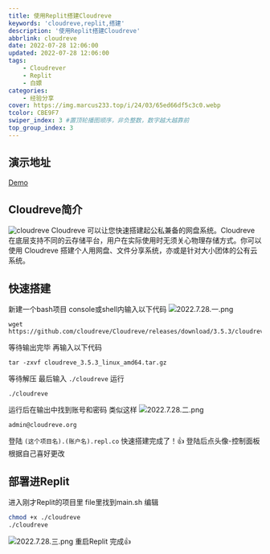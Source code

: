 ```yaml
---
title: 使用Replit搭建Cloudreve
keywords: 'cloudreve,replit,搭建'
description: '使用Replit搭建Cloudreve'
abbrlink: cloudreve
date: 2022-07-28 12:06:00
updated: 2022-07-28 12:06:00
tags: 
    - Cloudrever
    - Replit
    - 白嫖
categories:
    - 经验分享
cover: https://img.marcus233.top/i/24/03/65ed66df5c3c0.webp
tcolor: CBE9F7
swiper_index: 3 #置顶轮播图顺序，非负整数，数字越大越靠前
top_group_index: 3
---
```

## 演示地址
[Demo](https://demo.cloudreve.org)
## Cloudreve简介
![cloudreve](https://www.gitbook.com/cdn-cgi/image/width=24,height=24,fit=contain,dpr=3,format=auto/https%3A%2F%2F3847020651-files.gitbook.io%2F~%2Ffiles%2Fv0%2Fb%2Fgitbook-x-prod.appspot.com%2Fo%2Fcollections%252FwqgIMrzTAT3E40ScUdPF%252Ficon%252F3v5lygqjbk28vCT8Bz2Y%252Flogo192.png%3Falt%3Dmedia%26token%3D8713a140-0480-47a2-b767-ebad48ec49f7)
Cloudreve 可以让您快速搭建起公私兼备的网盘系统。Cloudreve 在底层支持不同的云存储平台，用户在实际使用时无须关心物理存储方式。你可以使用 Cloudreve 搭建个人用网盘、文件分享系统，亦或是针对大小团体的公有云系统。

<!-- more -->

## 快速搭建
新建一个bash项目
console或shell内输入以下代码
![2022.7.28.一.png][1]

```shell
wget https://github.com/cloudreve/Cloudreve/releases/download/3.5.3/cloudreve_3.5.3_linux_amd64.tar.gz
```
等待输出完毕
再输入以下代码

```shell
tar -zxvf cloudreve_3.5.3_linux_amd64.tar.gz
```
等待解压
最后输入 `./cloudreve` 运行

```shell
./cloudreve
```
运行后在输出中找到账号和密码
类似这样
![2022.7.28.二.png][2]

```默认账号
admin@cloudreve.org
```
登陆 `(这个项目名).(账户名).repl.co` 
快速搭建完成了！👍
登陆后点头像-控制面板
根据自己喜好更改
## 部署进Replit
进入刚才Replit的项目里
file里找到main.sh
编辑
```bash
chmod +x ./cloudreve
./cloudreve
```
![2022.7.28.三.png][3]
重启Replit
完成👍


[1]: https://cdn.jsdelivr.net/gh/MarcusYYDS/tuchuang/usr/uploads/2022/08/4209458325.png
[2]: https://cdn.jsdelivr.net/gh/MarcusYYDS/tuchuang/usr/uploads/2022/08/1183548629.png
[3]: https://cdn.jsdelivr.net/gh/MarcusYYDS/tuchuang/usr/uploads/2022/08/863116350.png